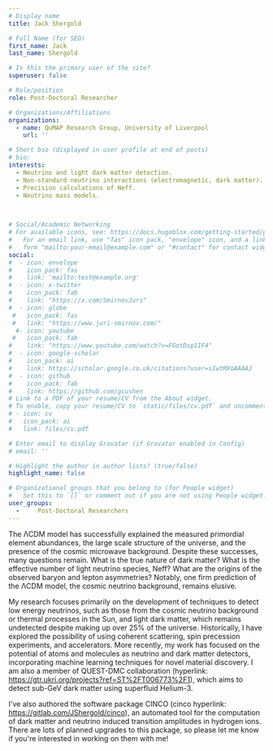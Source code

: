 ```yaml
---
# Display name
title: Jack Shergold 

# Full Name (for SEO)
first_name: Jack
last_name: Shergold

# Is this the primary user of the site?
superuser: false

# Role/position
role: Post-Doctoral Researcher

# Organizations/Affiliations
organizations:
  - name: QuMAP Research Group, University of Liverpool
    url: ''

# Short bio (displayed in user profile at end of posts)
# bio: 
interests:
  - Neutrino and light dark matter detection.
  - Non-standard neutrino interactions (electromagnetic, dark matter).
  - Precision calculations of Neff.
  - Neutrino mass models.


    
# Social/Academic Networking
# For available icons, see: https://docs.hugoblox.com/getting-started/page-builder/#icons
#   For an email link, use "fas" icon pack, "envelope" icon, and a link in the
#   form "mailto:your-email@example.com" or "#contact" for contact widget.
social:
#  - icon: envelope
#    icon_pack: fas
#    link: 'mailto:test@example.org'
#  - icon: x-twitter
#    icon_pack: fab
#    link: "https://x.com/SmirnovJuri"
#  - icon: globe
 #   icon_pack: fas
 #   link: "https://www.juri-smirnov.com/"
  #- icon: youtube
 #   icon_pack: fab 
#    link: "https://www.youtube.com/watch?v=FGotDsp1IF4"
#  - icon: google-scholar
#    icon_pack: ai
#    link: https://scholar.google.co.uk/citations?user=sIwtMXoAAAAJ
#  - icon: github
#    icon_pack: fab
#    link: https://github.com/gcushen
# Link to a PDF of your resume/CV from the About widget.
# To enable, copy your resume/CV to `static/files/cv.pdf` and uncomment the lines below.
# - icon: cv
#   icon_pack: ai
#   link: files/cv.pdf

# Enter email to display Gravatar (if Gravatar enabled in Config)
# email: ''

# Highlight the author in author lists? (true/false)
highlight_name: false

# Organizational groups that you belong to (for People widget)
#   Set this to `[]` or comment out if you are not using People widget.
user_groups:
  - 	Post-Doctoral Researchers
---
```


The ΛCDM model has successfully explained the measured primordial element abundances, the large scale structure of the universe, and the presence of the cosmic microwave background. Despite these successes, many questions remain. What is the true nature of dark matter? What is the effective number of light neutrino species, Neff? What are the origins of the observed baryon and lepton asymmetries? Notably, one firm prediction of the ΛCDM model, the cosmic neutrino
background, remains elusive.

My research focuses primarily on the development of techniques to detect low energy neutrinos, such as those from the cosmic neutrino background or thermal processes in the Sun, and light dark matter, which remains undetected despite making up over 25% of the universe. Historically, I have explored the possibility of using coherent scattering, spin precession experiments, and accelerators. More recently, my work has focused on the potential of atoms and molecules as neutrino and dark matter detectors, incorporating machine learning techniques for novel material discovery. I am also a member of QUEST-DMC collaboration (hyperlink: https://gtr.ukri.org/projects?ref=ST%2FT006773%2F1), which aims to detect sub-GeV dark matter using superfluid Helium-3. 

I've also authored the software package CINCO (cinco hyperlink: https://gitlab.com/JShergold/cinco), an automated tool for the computation of dark matter and neutrino induced transition amplitudes in hydrogen ions. There are lots of planned upgrades to this package, so please let me know if you're interested in working on them with me!
